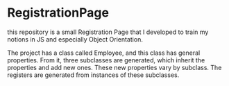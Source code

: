 # RegistrationPage
this repository is a small Registration Page that I developed to train my notions in JS and especially Object Orientation.

The project has a class called Employee, and this class has general properties. From it, three subclasses are generated, which inherit the properties and add new ones. These new properties vary by subclass. The registers are generated from instances of these subclasses. 